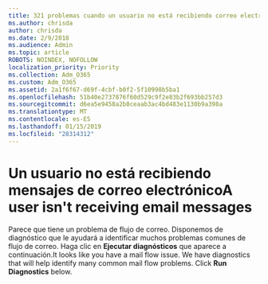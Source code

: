 ```yaml
---
title: 321 problemas cuando un usuario no está recibiendo correo electrónico
ms.author: chrisda
author: chrisda
ms.date: 2/9/2018
ms.audience: Admin
ms.topic: article
ROBOTS: NOINDEX, NOFOLLOW
localization_priority: Priority
ms.collection: Adm_O365
ms.custom: Adm_O365
ms.assetid: 2a1f6f67-d69f-4cbf-b0f2-5f10998b5ba1
ms.openlocfilehash: 51b40e2737876f60d529c9f2e83b2f693bb257d3
ms.sourcegitcommit: d6ea5e9458a2b8ceaab3ac4bd483e1130b9a398a
ms.translationtype: MT
ms.contentlocale: es-ES
ms.lasthandoff: 01/15/2019
ms.locfileid: "28314312"
---
```

# <a name="a-user-isnt-receiving-email-messages"></a><span data-ttu-id="45a68-102">Un usuario no está recibiendo mensajes de correo electrónico</span><span class="sxs-lookup"><span data-stu-id="45a68-102">A user isn't receiving email messages</span></span>

<span data-ttu-id="45a68-p101">Parece que tiene un problema de flujo de correo. Disponemos de diagnóstico que le ayudará a identificar muchos problemas comunes de flujo de correo. Haga clic en **Ejecutar diagnósticos** que aparece a continuación.</span><span class="sxs-lookup"><span data-stu-id="45a68-p101">It looks like you have a mail flow issue. We have diagnostics that will help identify many common mail flow problems. Click **Run Diagnostics** below.</span></span> 
  

